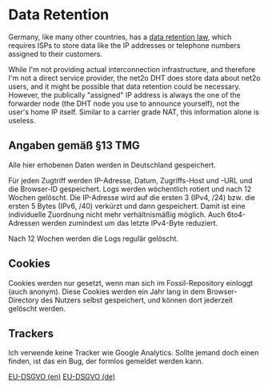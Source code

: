 # Data Retention #

Germany, like many other countries, has a [data retention
law](https://dejure.org/gesetze/TKG/113b.html), which requires ISPs to
store data like the IP addresses or telephone numbers assigned to
their customers.

While I'm not providing actual interconnection infrastructure, and
therefore I'm not a direct service provider, the net2o DHT does store
data about net2o users, and it might be possible that data retention
could be necessary. However, the publically "assigned" IP address is
always the one of the forwarder node (the DHT node you use to announce
yourself), not the user's home IP itself.  Similar to a carrier grade
NAT, this information alone is useless.

## Angaben gemäß §13 TMG ##

Alle hier erhobenen Daten werden in Deutschland gespeichert.

Für jeden Zugtriff werden IP-Adresse, Datum, Zugriffs-Host und -URL
und die Browser-ID gespeichert. Logs werden wöchentlich rotiert und
nach 12 Wochen gelöscht. Die IP-Adresse wird auf die ersten 3
(IPv4, /24) bzw. die ersten 5 Bytes (IPv6, /40) verkürzt und dann
gespeichert. Damit ist eine individuelle Zuordnung nicht mehr
verhältnismäßig möglich. Auch 6to4-Adressen werden zumindest um das
letzte IPv4-Byte reduziert.

Nach 12 Wochen werden die Logs regulär gelöscht.

## Cookies ##

Cookies werden nur gesetzt, wenn man sich im Fossil-Repository
einloggt (auch anonym). Diese Cookies werden ein Jahr lang in dem
Browser-Directory des Nutzers selbst gespeichert, und können dort
jederzeit gelöscht werden.

## Trackers ##

Ich verwende keine Tracker wie Google Analytics. Sollte jemand doch
einen finden, ist das ein Bug, der formlos gemeldet werden kann.

[EU-DSGVO (en)](eu-gdpr.md) [EU-DSGVO (de)](eu-dsgvo.md)
